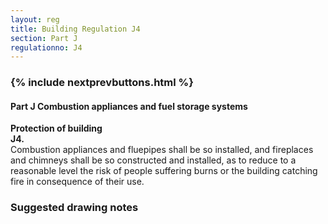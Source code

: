 ```yaml
---
layout: reg
title: Building Regulation J4
section: Part J
regulationno: J4
---
```


<div class="panel panel-primary">
  <div class="panel-heading">
    <h3 class="panel-title">
      {% include nextprevbuttons.html %}
        <h4>Part J Combustion appliances and fuel storage systems</h4>
    </h3>
  </div>
  <div class="panel-body">
    <p>
        <strong>Protection of building</strong><br>
        <strong>J4.</strong><br>
            Combustion appliances and fluepipes shall be so installed, and fireplaces and chimneys shall be so constructed and installed, as to reduce to a reasonable level the risk of people suffering burns or the building catching fire in consequence of their use.
    </p>
  </div>
</div>



### Suggested drawing notes